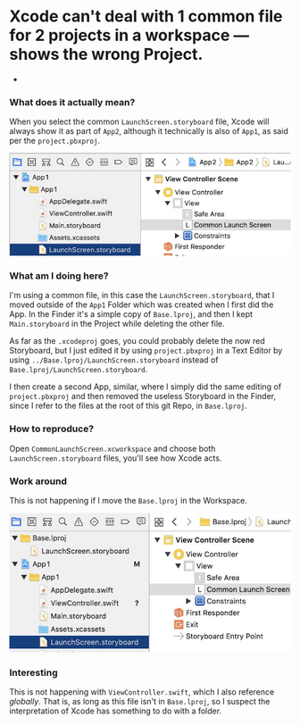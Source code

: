 # Xcode can't deal with 1 common file for 2 projects in a workspace — shows the wrong Project.

-
### What does it actually mean?
When you select the common `LaunchScreen.storyboard` file, Xcode will always show it as part of `App2`, although it technically is also of `App1`, as said per the `project.pbxproj`.

![The way Xcode shows where the file comes from](./LaunchScreen.jpg)


### What am I doing here?

I'm using a common file, in this case the `LaunchScreen.storyboard`, that I moved outside of the `App1` Folder which was created when I first did the App. In the Finder it's a simple copy of `Base.lproj`, and then I kept `Main.storyboard` in the Project while deleting the other file.

As far as the `.xcodeproj` goes, you could probably delete the now red Storyboard, but I just edited it by using `project.pbxproj` in a Text Editor by using `../Base.lproj/LaunchScreen.storyboard` instead of `Base.lproj/LaunchScreen.storyboard`.

I then create a second App, similar, where I simply did the same editing of `project.pbxproj` and then removed the useless Storyboard in the Finder, since I refer to the files at the root of this git Repo, in `Base.lproj`.

### How to reproduce?

Open `CommonLaunchScreen.xcworkspace` and choose both `LaunchScreen.storyboard` files, you'll see how Xcode acts.

### Work around

This is not happening if I move the `Base.lproj` in the Workspace.

![An option is to move that folder to your workspace](Base.jpg)

### Interesting

This is not happening with `ViewController.swift`, which I also reference _globally_. That is, as long as this file isn't in `Base.lproj`, so I suspect the interpretation of Xcode has something to do with a folder.
